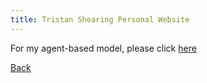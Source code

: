 ```yaml
---
title: Tristan Shearing Personal Website
---
```


For my agent-based model, please click [here](http://www.google.co.uk)

[Back](https://trisshearing.github.io/index)

